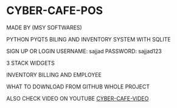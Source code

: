 # CYBER-CAFE-POS

MADE BY (MSY SOFTWARES)

PYTHON PYQT5 BILING AND INVENTORY SYSTEM WITH SQLITE

SIGN UP OR LOGIN USERNAME: sajjad PASSWORD: sajjad123

3 STACK WIDGETS

INVENTORY BILLING AND EMPLOYEE

WHAT TO DOWNLOAD FROM GITHUB
WHOLE PROJECT

ALSO CHECK VIDEO ON YOUTUBE
<a href="https://www.youtube.com/watch?v=BzJhUSNZBJY">CYBER-CAFE-VIDEO</a>

